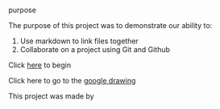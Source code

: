 purpose

The purpose of this project was to demonstrate our ability to:
1. Use markdown to link files together
2. Collaborate on a project using Git and Github

Click [here](home.md) to begin

Click here to go to the [google drawing](https://docs.google.com/drawings/d/1y8Hyq79d6E17AotUakZe_VmED5Nuwtp0NNucIFsOV-o)

This project was made by